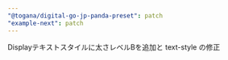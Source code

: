 ```yaml
---
"@togana/digital-go-jp-panda-preset": patch
"example-next": patch
---
```


Displayテキストスタイルに太さレベルBを追加と text-style の修正
